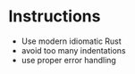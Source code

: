 # Instructions

- Use modern idiomatic Rust
- avoid too many indentations
- use proper error handling
